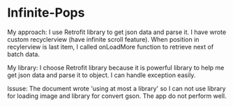 # Infinite-Pops
My approach: I use Retrofit library to get json data and parse it. I have wrote custom recyclerview (have infinite scroll feature). When position in recylerview is last item, I called onLoadMore function to retrieve next of batch data.

My library: I choose Retrofit library because it is powerful library to help me get json data and parse it to object. I can handle exception easily.

Issuse: The document wrote 'using at most a library' so I can not use library for loading image and library for convert gson. The app do not perform well.
